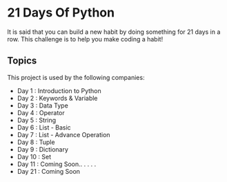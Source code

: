 
# 21 Days Of Python

It is said that you can build a new habit by doing something for 21 days in a row. This challenge is to help you make coding a habit!




## Topics

This project is used by the following companies:

- Day 1  : Introduction to Python
- Day 2  : Keywords & Variable
- Day 3  : Data Type
- Day 4  : Operator
- Day 5  : String
- Day 6  : List - Basic
- Day 7  : List - Advance Operation
- Day 8  : Tuple
- Day 9  : Dictionary
- Day 10 : Set
- Day 11 : Coming Soon..
     .
     .
     .
     .
- Day 21 : Coming Soon     


